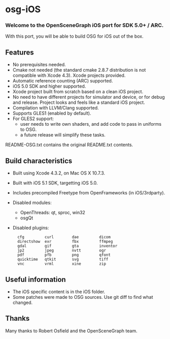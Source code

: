 osg-iOS
=======

### Welcome to the OpenSceneGraph iOS port for SDK 5.0+ / ARC. ###

With this port, you will be able to build OSG for iOS out of the box.

Features
--------

* No prerequisites needed.
* Cmake not needed (the standard cmake 2.8.7 distribution is not
  compatible with Xcode 4.3). Xcode projects provided.
* Automatic reference counting (ARC) supported.
* iOS 5.0 SDK and higher supported.
* Xcode project built from scratch based on a clean iOS project.
* No need to have different projects for simulator and device, or
  for debug and release. Project looks and feels like a standard
  iOS project.
* Compilation with LLVM/Clang supported.
* Supports GLES1 (enabled by default).
* For GLES2 support:
    * user needs to write own shaders, and add code to pass
      in uniforms to OSG.
    * a future release will simplify these tasks.

README-OSG.txt contains the original README.txt contents.

Build characteristics
---------------------

* Built using Xcode 4.3.2, on Mac OS X 10.7.3.
* Built with iOS 5.1 SDK, targetting iOS 5.0.
* Includes precompiled Freetype from OpenFrameworks (in iOS/3rdparty).

* Disabled modules:
    * OpenThreads: qt, sproc, win32
    * osgQt
    
* Disabled plugins:

        cfg         curl        dae         dicom
        directshow  exr         fbx         ffmpeg
        gdal        gif         gta         inventor
        jp2         jpeg        nvtt        ogr
        pdf         pfb         png         qfont
        quicktime   qtkit       svg         tiff
        vnc         vrml        xine        zip

Useful information
------------------

* The iOS specific content is in the iOS folder.
* Some patches were made to OSG sources. Use git diff to find what changed.

Thanks
------

Many thanks to Robert Osfield and the OpenSceneGraph team.
